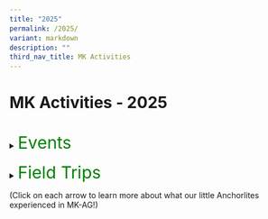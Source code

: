 ```yaml
---
title: "2025"
permalink: /2025/
variant: markdown
description: ""
third_nav_title: MK Activities
---
```

<h1>MK Activities - 2025</h1><br>
<details>
<summary><p style="font-size:30px; color:green; display:inline">Events</p></summary><br>
	<details>
<summary><strong>Hari Raya Celebration</strong></summary>
<div data-type="detailsContent" class="isomer-details-content">
<table>
	<tbody><tr><td></td><td align="left" width="80%"><img src="/images/MK/2025_Hari%20Raya/1.jpg" style="width:100%"><br> This year’s Hari Raya celebration at MK@AG was filled with joy and cultural discovery! Our children came to school dressed in beautiful traditional Malay attire, such as the Baju Kurung, proudly embracing the spirit of the festive season. They had a wonderful time learning about the significance and traditions of Hari Raya through an engaging and informative presentation by our dedicated teachers.</td><td></td></tr>
		</tbody></table>
<table>
			<tbody>
			<tr><td align="right" width="50%"><img src="/images/MK/2025_Hari%20Raya/2.jpg" style="width:80%">
        </td>
			<td valign="middle"><img src="/images/MK/2025_Hari%20Raya/3.jpg" style="width:80%">
				</td></tr>
				<tr>
        <td valign="bottom" align="left" width="50%"><img src="/images/MK/2025_Hari%20Raya/4.jpg" style="width:80%"></td>
        <td valign="bottom" align="left" width="50%"><br>To promote the spirit of giving on this special event, the children decorated Hari Raya cards with various art materials like paints. They worked together as a class to design these masterpieces!<br><br><br><img src="/images/MK/2025_Hari%20Raya/5.jpg" style="width:80%"></td>
    </tr>
		</tbody></table>
	<table>
			<tbody><tr><td align="left" width="50%"><img src="/images/MK/2025_Hari%20Raya/6.jpg" style="width:100%">The children enjoyed some delicious Raya cookies such as <i>Kuih Cornflakes</i> and <i>Kuih Semprit</i>!
        </td>
			<td valign="middle"><img src="/images/MK/2025_Hari%20Raya/7.jpg" style="width:80%">
				</td></tr>
				<tr>
		</tr>	<tr><td align="left" width="50%"><img src="/images/MK/2025_Hari%20Raya/9.jpg" style="width:100%">After the celebration in class, all the children gathered in the MSD room to celebrate the rest of the event together. There were interactive quizzes and even a fashion show.
        </td>
			<td valign="middle"><img src="/images/MK/2025_Hari%20Raya/8.jpg" style="width:80%">
				</td></tr>
				<tr><td colspan="2" align="left" width="80%"><img src="/images/MK/2025_Hari%20Raya/10.jpg" style="width:80%"><br><img src="/images/MK/2025_Hari%20Raya/11.jpg" style="width:80%"></td>
		</tr>
		</tbody></table>
	<table>
		<tbody><tr><td></td><td align="left" width="80%">One of the most heartwarming highlights of this year’s event was the incredible support from our parent volunteers. We are truly grateful for the time, effort, and love they poured into their beautiful dance performance. It was a joyful moment that lit up the celebration and brought so much delight to our children.<br></td><td></td>
		</tr>
		</tbody></table>
<br>
</div></details>
	<details>
<summary><strong>K1 Tea Session</strong></summary>
<div data-type="detailsContent" class="isomer-details-content">
<table>
	<tbody><tr><td></td><td align="left" width="80%"><img src="/images/MK/2025_K1%20Tea%20Session/1.jpg" style="width:100%"><br>As part of our initiative to foster stronger relationships with K1 parents, the K1 teachers hosted a tea session that allowed the children to engage in a meaningful activity with their parents, while interacting with the teachers too.<br></td><td></td></tr>
<tr><td></td><td align="left" width="80%"><br><img src="/images/MK/2025_K1%20Tea%20Session/2.jpg" style="width:100%"></td><td></td></tr>
<tr><td></td><td align="left" width="80%">Following a welcome address by MK@AG’s Centre Head, Ms. Suffi, parents and children took part in an introductory game where they had to guess their teachers' baby photos. They also participated in a sharing session, discussing activities that bring them joy and make them happy.<br><img src="/images/MK/2025_K1%20Tea%20Session/3.jpg" style="width:100%"></td><td></td></tr>
		</tbody></table>
<table>
			<tbody>
			<tr><td align="right" width="60%"><img src="/images/MK/2025_K1%20Tea%20Session/4.jpg" style="width:80%">
        </td>
			<td valign="middle"><img src="/images/MK/2025_K1%20Tea%20Session/5.jpg" style="width:80%">
				</td></tr>
				<tr>
        <td valign="bottom" align="left" width="60%">
<img src="/images/MK/2025_K1%20Tea%20Session/7.jpg" style="width:80%"></td>
        <td valign="bottom" align="left" width="50%"><img src="/images/MK/2025_K1%20Tea%20Session/6.jpg" style="width:80%"></td>
    </tr>
		</tbody></table>
	<table>
		<tbody><tr><td></td><td align="left" width="90%">During this Tea Session, parents and children took part in a “Yummy Face” activity. Since the children are learning about feelings and expressions, they had the chance to design their own pancakes using different ingredients to create facial expressions! <br><br>It was truly heartwarming to see the parents and children working together to craft their pancake masterpieces.
<br></td><td></td>
		</tr>
		</tbody></table>
	<table>
			<tbody><tr><td align="left" width="50%"><img src="/images/MK/2025_Hari%20Raya/6.jpg" style="width:100%">The children enjoyed some delicious Raya cookies such as <i>Kuih Cornflakes</i> and <i>Kuih Semprit</i>!
        </td>
			<td valign="middle"><img src="/images/MK/2025_Hari%20Raya/7.jpg" style="width:80%">
				</td></tr>
				<tr>
		</tr>	<tr><td align="left" width="50%"><img src="/images/MK/2025_Hari%20Raya/9.jpg" style="width:100%">After the celebration in class, all the children gathered in the MSD room to celebrate the rest of the event together. There were interactive quizzes and even a fashion show.
        </td>
			<td valign="middle"><img src="/images/MK/2025_Hari%20Raya/8.jpg" style="width:80%">
				</td></tr>
				<tr><td colspan="2" align="left" width="80%"><img src="/images/MK/2025_Hari%20Raya/10.jpg" style="width:80%"><br><img src="/images/MK/2025_Hari%20Raya/11.jpg" style="width:80%"></td>
		</tr>
		</tbody></table>
	<table>
		<tbody><tr><td></td><td align="left" width="80%">One of the most heartwarming highlights of this year’s event was the incredible support from our parent volunteers. We are truly grateful for the time, effort, and love they poured into their beautiful dance performance. It was a joyful moment that lit up the celebration and brought so much delight to our children.<br></td><td></td>
		</tr>
		</tbody></table>
<br>
</div></details>
<details>
<summary><strong>Parents' Day</strong></summary>
<div data-type="detailsContent" class="isomer-details-content">
<table>
			<tbody><tr><td align="right" width="50%"><img src="/images/MK/2025_Parents%20Day/1.jpg" style="width:80%"></td><td valign="middle"><br><br><br>On May 9th, the children of MK@AG came together in a joyful celebration of Parents' Day, a special occasion dedicated to honoring the love, care, and support of their parents. With enthusiasm and creativity, the children engaged in meaningful conversations about appreciating parents and engaged in art activities to bring home as gifts for their parents..</td></tr>
			<tr><td align="right" width="50%"><img src="/images/MK/2025_Parents%20Day/2.jpg" style="width:80%">
        </td>
			<td valign="middle"><img src="/images/MK/2025_Parents%20Day/4.jpg" style="width:80%">
				</td></tr>
				<tr>
        <td valign="bottom" align="left" width="50%"><br><br>Our K1 students poured their feelings into beautifully handcrafted cards, each one carefully decorated with personal touches. These cards were more than just art projects; they were sincere messages of gratitude, filled with love and warmth, showcasing the children's growing understanding of the importance of family and appreciation.</td>
        <td valign="bottom" align="left" width="50%"><img src="/images/MK/2025_Parents%20Day/3.jpg" style="width:80%"></td>
    </tr>	<tr><td colspan="2" width="100%">Meanwhile, the K2 students took a more hands-on approach by crafting vibrant 3D flowers as their tribute. Using their own handprints to form petals and colorful straws as stems, they created thoughtful and imaginative gifts. These handmade flowers were a symbol of their admiration and love, created with both joy and care as a way to honor their parents in a special and memorable way.
        </td>
			</tr>
		<tr><td align="right" width="50%"><img src="/images/MK/2025_Parents%20Day/5.jpg" style="width:80%">
        </td>
			<td><img src="/images/MK/2025_Parents%20Day/6.jpg" style="width:80%">
</td></tr><tr><td align="right" width="50%"><img src="/images/MK/2025_Parents%20Day/7.jpg" style="width:100%"></td><td align="left" width="50%"><img src="/images/MK/2025_Parents%20Day/8.jpg" style="width:100%"></td></tr>
				<tr><td colspan="2">The Parents' Day celebration at MK@AG not only fostered creativity and expression but also helped our young learners deepen their emotional connections and reflect on the value of gratitude. It was a heartwarming day filled with smiles, pride, and a shared sense of love.
</td></tr>
				<tr><td align="right" width="50%"><img src="/images/MK/2025_Parents%20Day/9.jpg" style="width:80%"></td><td valign="middle" align="left" width="50%"><img src="/images/MK/2025_Parents%20Day/10.jpg" style="width:80%">
</td></tr>
		</tbody></table>
<br>
</div></details>
	<details>
<summary><strong>World Water and Earth Day</strong></summary>
<div data-type="detailsContent" class="isomer-details-content">
	<table>
			<tbody><tr><td align="right" width="50%"><img src="/images/MK/2025_World%20Water%20and%20Earth%20Day/1.jpg" style="width:80%"></td><td align="left" width="50%"><img src="/images/MK/2025_World%20Water%20and%20Earth%20Day/2.jpg" style="width:80%"></td></tr>
			<tr><td align="right" width="50%"><img src="/images/MK/2025_World%20Water%20and%20Earth%20Day/3.jpg" style="width:80%">
        </td>
			<td valign="middle"><br><br>At MK@AG, our young learners recently took part in a meaningful celebration of both World Water Day and Earth Day, engaging in a variety of hands-on activities designed to deepen their understanding of environmental responsibility.<br><br>
To start, children were encouraged to bring their own water bottles from home. Throughout the day, they used the water they brought to wash their hands—such as after outdoor play or before snack time—highlighting the importance of conserving water in daily routines. This simple but effective activity helped students become more aware of how much water they use and how small changes can make a big difference.
				</td></tr>
				<tr>
        <td align="right" width="50%"><img src="/images/MK/2025_World%20Water%20and%20Earth%20Day/4.jpg" style="width:80%"></td>
        <td align="left" width="50%"><img src="/images/MK/2025_World%20Water%20and%20Earth%20Day/5.jpg" style="width:80%"></td>
    </tr>
		<tr><td align="right" width="50%"><img src="/images/MK/2025_World%20Water%20and%20Earth%20Day/6.jpg" style="width:80%">
        </td>
			<td valign="bottom"><br><br><br><br>In class, the children explored the impact of water wastage through an engaging and age-appropriate presentation prepared by their teacher. They also participated in a fun and interactive quiz that helped reinforce their learning and sparked thoughtful discussions among their peers.
</td></tr><tr><td align="right" width="50%"><img src="/images/MK/2025_World%20Water%20and%20Earth%20Day/7.jpg" style="width:80%"></td><td align="left" width="50%"><img src="/images/MK/2025_World%20Water%20and%20Earth%20Day/8.jpg" style="width:80%"></td></tr><tr><td align="right" width="50%"><img src="/images/MK/2025_World%20Water%20and%20Earth%20Day/10.jpg" style="width:80%"></td><td valign="middle" align="left" width="50%"><br><br>To further reflect on what they had learned, students took part in a creative activity where they drew pictures and wrote about the different ways they could help save water and care for our Earth. These reflections served as a personal commitment to being more mindful stewards of the planet. <br>It was a joyful and educational day filled with discovery, creativity, and a growing sense of environmental awareness. We are proud of our students for taking their first steps towards becoming responsible global citizens.
</td></tr>
<tr><td colspan="2"><img src="/images/MK/2025_World%20Water%20and%20Earth%20Day/9.jpg" style="width:80%">
</td></tr>
		</tbody></table>
<br>
</div>
</details>
	<details>
<summary><strong>Hari Raya Celebration</strong></summary>
<div data-type="detailsContent" class="isomer-details-content">
<table>
			<tbody><tr><td colspan="2" align="left" width="50%"><img src="/images/MK/2025_Hari%20Raya/1.jpg" style="width:80%"><br>  This year’s Hari Raya celebration at MK@AG was filled with joy and cultural discovery! Our children came to school dressed in beautiful traditional Malay attire, such as the Baju Kurung, proudly embracing the spirit of the festive season. They had a wonderful time learning about the significance and traditions of Hari Raya through an engaging and informative presentation by our dedicated teachers.</td></tr>
			<tr><td align="right" width="50%"><img src="/images/MK/2025_Hari%20Raya/2.jpg" style="width:80%">
        </td>
			<td valign="middle"><img src="/images/MK/2025_Hari%20Raya/3.jpg" style="width:80%">
				</td></tr>
				<tr>
        <td valign="bottom" align="left" width="50%"><img src="/images/MK/2025_Hari%20Raya/4.jpg" style="width:80%"></td>
        <td valign="bottom" align="left" width="50%"><br>To promote the spirit of giving on this special event, the children decorated Hari Raya cards with various art materials like paints. They worked together as a class to design these masterpieces!<br><br><br><img src="/images/MK/2025_Hari%20Raya/5.jpg" style="width:80%"></td>
    </tr>
		</tbody></table>
	<table>
			<tbody><tr><td align="left" width="50%"><img src="/images/MK/2025_Hari%20Raya/6.jpg" style="width:100%">The children enjoyed some delicious Raya cookies such as <i>Kuih Cornflakes</i> and <i>Kuih Semprit</i>!
        </td>
			<td valign="middle"><img src="/images/MK/2025_Hari%20Raya/7.jpg" style="width:80%">
				</td></tr>
				<tr>
		</tr>	<tr><td align="left" width="50%"><img src="/images/MK/2025_Hari%20Raya/9.jpg" style="width:100%">After the celebration in class, all the children gathered in the MSD room to celebrate the rest of the event together. There were interactive quizzes and even a fashion show.
        </td>
			<td valign="middle"><img src="/images/MK/2025_Hari%20Raya/8.jpg" style="width:80%">
				</td></tr>
				<tr><td colspan="2" align="left" width="80%"><img src="/images/MK/2025_Hari%20Raya/10.jpg" style="width:80%"><br><img src="/images/MK/2025_Hari%20Raya/11.jpg" style="width:80%"></td>
		</tr>
		</tbody></table>
	<table>
		<tbody><tr><td></td><td align="left" width="80%">One of the most heartwarming highlights of this year’s event was the incredible support from our parent volunteers. We are truly grateful for the time, effort, and love they poured into their beautiful dance performance. It was a joyful moment that lit up the celebration and brought so much delight to our children.<br></td><td></td>
		</tr>
		</tbody></table>
<br>
</div></details>
</details><br>

<details>
<summary><p style="font-size:30px; color:green; display:inline">Field Trips</p></summary><br>
<details>
<summary><strong>K2 Field Trip to Gardens by the Bay</strong></summary>
<div data-type="detailsContent" class="isomer-details-content">
<table>
			<tbody><tr><td align="right" width="50%"><img src="/images/MK/2025_K2%20at%20Gardens%20by%20the%20Bay/1.jpg" style="width:100%"></td><td valign="middle"><img src="/images/MK/2025_K2%20at%20Gardens%20by%20the%20Bay/3.jpg" style="width:100%"></td></tr>
			<tr><td colspan="2" width="100%"><img src="/images/MK/2025_K2%20at%20Gardens%20by%20the%20Bay/6.jpg" style="width:80%">
        </td>
			</tr>
				<tr><td colspan="2" width="100%">The K2 children at MK@AG recently had the opportunity to embark on an engaging and educational field trip to Gardens by the Bay, enhancing their exploration of one of Singapore’s most notable landmarks. As part of their curriculum, the students were eager to delve into the rich biodiversity that characterises this iconic location, recognising its cultural and environmental significance to the local community.<br><br>Throughout the visit, the children participated in a guided tour of the Cloud Forest, where they gained valuable insights into the life cycles of various plant species. They learned about the essential roles that animals, such as bees and bats, play in supporting plant growth and maintaining ecological balance. This hands-on experience allowed the students to tap onto their prior knowledge and connect it to real-world examples.
        </td>
			</tr>
				<tr><td align="right" width="50%"><img src="/images/MK/2025_K2%20at%20Gardens%20by%20the%20Bay/2.jpg" style="width:80%"></td><td valign="middle"><img src="/images/MK/2025_K2%20at%20Gardens%20by%20the%20Bay/4.jpg" style="width:80%"></td></tr>
				<tr><td align="right" width="50%"><img src="/images/MK/2025_K2%20at%20Gardens%20by%20the%20Bay/5.jpg" style="width:80%"></td><td valign="middle"><img src="/images/MK/2025_K2%20at%20Gardens%20by%20the%20Bay/7.jpg" style="width:80%"></td></tr><tr><td align="right" width="50%"><img src="/images/MK/2025_K2%20at%20Gardens%20by%20the%20Bay/9.jpg" style="width:100%"></td><td valign="middle"><img src="/images/MK/2025_K2%20at%20Gardens%20by%20the%20Bay/10.jpg" style="width:100%"></td></tr>
			<tr><td align="right" width="50%"><img src="/images/MK/2025_K2%20at%20Gardens%20by%20the%20Bay/8.jpg" style="width:100%"></td><td valign="middle">Following this, the children had the chance to walk through the Flower Dome, where they explored a wide array of vibrant flowers. They discovered the different names and colours of flowers, further deepening their appreciation for the beauty and diversity of nature. <br><br>It was a delightful and educational outing that the children thoroughly enjoyed, and they look forward to similar experiences in the future.
</td></tr>
		</tbody></table>
<br>
</div></details>	
</details>

(Click on each arrow to learn more about what our little Anchorlites experienced in MK-AG!)